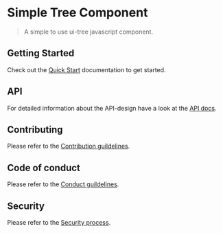 # Simple Tree Component

> A simple to use ui-tree javascript component.

## Getting Started

Check out the [Quick Start](quick-start.md) documentation to get started.


## API

For detailed information about the API-design have a look at the [API docs](interfaces/instance.simpletreefn.md).


## Contributing

Please refer to the [Contribution guildelines](https://github.com/ckotzbauer/.github/blob/main/CONTRIBUTING.md).

## Code of conduct

Please refer to the [Conduct guildelines](https://github.com/ckotzbauer/.github/blob/main/CODE_OF_CONDUCT.md).

## Security

Please refer to the [Security process](https://github.com/ckotzbauer/.github/blob/main/SECURITY.md).
